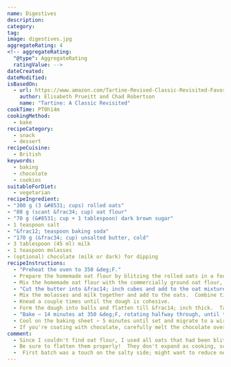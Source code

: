 ```yaml
---
name: Digestives
description:
category:
tag:
image: digestives.jpg
aggregateRating: 4
<!-- aggregateRating:
  "@type": AggregateRating
  ratingValue: -->
dateCreated:
dateModified:
isBasedOn:
  - url: https://www.amazon.com/Tartine-Revised-Classic-Revisited-Favorites/dp/1452178739
    author: Elisabeth Prueitt and Chad Robertson
    name: "Tartine: A Classic Revisited"
cookTime: PT0h14m
cookingMethod:
  - bake
recipeCategory:
  - snack
  - dessert
recipeCuisine:
  - British
keywords:
  - baking
  - chocolate
  - cookies
suitableForDiet:
  - vegetarian
recipeIngredient:
- "300 g (3 &#8531; cups) rolled oats"
- "80 g (scant &frac34; cup) oat flour"
- "70 g (&#8531; cup + 1 tablespoon) dark brown sugar"
- 1 teaspoon salt
- "&frac12; teaspoon baking soda"
- "170 g (&frac34; cup) unsalted butter, cold"
- 3 tablespoon (45 ml) milk
- 1 teaspoon molasses
- (optional) chocolate (milk or dark) for dipping
recipeInstructions:
  - "Preheat the oven to 350 &deg;F."
  - Prepare the homemade oat flour by blitzing the rolled oats in a food processor or spice grinder till finely ground.
  - Mix the homemade oat flour with the commercially ground oat flour, brow sugar, salt, and baking soda.
  - "Cut the butter into &frac14; inch cubes and add to the oat mixture. Process in the food processor till sandy, or cut the butter into the oats using a pastry blender till the mixture is sandy."
  - Mix the molasses and milk together and add to the oats.  Combine till the dough starts to come together.
  - Knead a couple times until the dough is cohesive.
  - Form the dough into balls and flatten till &frac14; inch thick.  Tartine recommends 1 tablespoon of dough, but I prefer ~ 30 g dough balls.  Make sure they're thin enough, since they won't expand when they bake.
  - "Bake ~ 14 minutes at 350 &deg;F, rotating halfway through, until the edges and bottom are golden brown."
  - Cool on the baking sheet ~ 5 minutes until set and migrate to a wire rack.
  - If you're coating with chocolate, carefully melt the chocolate over a double boiler or in a microwave to melt.  If you're feeling fancy, tempur the chocolate to ensure a glossy shine and good snap.  Coat the cooled cookies with chocolate.
comment:
  - Since I couldn't find oat flour, I used all oats that had been blitzed in the food processor.  Still tasty, but perhaps a bit more rustic than the original.
  - Be sure to flatten them properly!  They don't expand as cooking, so they should be close to their final thickness.
  -  First batch was a touch on the salty side; might want to reduce next time (assuming I measured the salt properly...).
---
```

